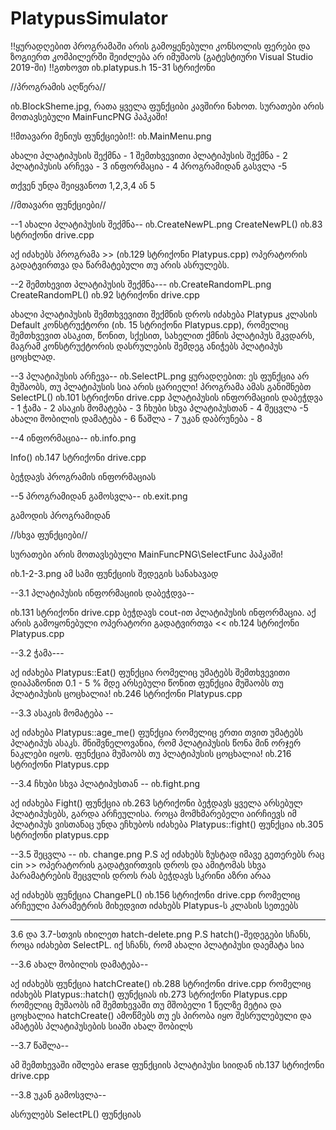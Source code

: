 # PlatypusSimulator
 

!!ყურადღებით პროგრამაში არის გამოყენებული კონსოლის ფერები და ზოგიერთ კომპილერში შეიძლება არ იმუშაოს (გატესტიური Visual Studio 2019-ში)
!!გთხოვთ იხ.platypus.h 15-31 სტრიქონი

//პროგრამის აღწერა//

იხ.BlockSheme.jpg, რათა ყველა ფუნქციბი კავშირი ნახოთ.
სურათები არის მოთავსებული MainFuncPNG პაპკაში!

!!მთავარი მენიუს ფუნქციები!!:
იხ.MainMenu.png

ახალი პლატიპუსის შექმნა - 1
შემთხვევითი პლატიპუსის შექმნა - 2
პლატიპუსის არჩევა - 3
ინფორმაცია - 4
პროგრამიდან გასვლა -5

თქვენ უნდა შეიყვანოთ 1,2,3,4 ან 5

//მთავარი ფუნქციები//




--1 ახალი პლატიპუსის შექმნა--
იხ.CreateNewPL.png
CreateNewPL()
იხ.83 სტრიქონი drive.cpp


აქ იძახებს პროგრამა >> (იხ.129 სტრიქონი Platypus.cpp) ოპერატორის გადატვირთვა და წარმატებული თუ არის ასრულებს.

--2 შემთხევით პლატიპუსის შექმნა---
იხ.CreateRandomPL.png
CreateRandomPL()
იხ.92 სტრიქონი drive.cpp

ახალი პლატიპუსის შემთხვევითი შექმნის დროს იძახება Platypus კლასის Default კონსტრუქტორი (იხ. 15 სტრიქონი Platypus.cpp),
რომელიც შემთხვევით ასაკით, წონით, სქესით, სახელით ქმნის პლატიპუს მკვდარს, 
მაგრამ კონსტრუქტორის დასრულების შემდეგ ანიჭებს პლატიპუს ცოცხლად.

--3 პლატიპუსის არჩევა--
იხ.SelectPL.png
ყურადღებით: ეს ფუნქცია არ მუშაობს, თუ პლატიპუსის სია არის ცარიელი! პროგრამა ამას განიშნებთ
SelectPL()
იხ.101 სტრიქონი drive.cpp
პლატიპუსის ინფორმაციის დაბეჭდვა - 1
ჭამა - 2
ასაკის მომატება - 3
ჩხუბი სხვა პლატიპუსთან - 4
შეცვლა -5
ახალი შობილის დამატება - 6
წაშლა - 7
უკან დაბრუნება - 8

--4 ინფორმაცია--
იხ.info.png

Info()
იხ.147 სტრიქონი drive.cpp

ბეჭდავს პროგრამის ინფორმაციას

--5 პროგრამიდან გამოსვლა--
იხ.exit.png

გამოდის პროგრამიდან


//სხვა ფუნქციები//


სურათები არის მოთავსებული MainFuncPNG\SelectFunc პაპკაში!

იხ.1-2-3.png ამ სამი ფუნქციის შედეგის სანახავად


--3.1 პლატიპუსის ინფორმაციის დაბეჭდვა--

იხ.131 სტრიქონი drive.cpp ბეჭდავს cout-ით პლატიპუსის ინფორმაცია. 
აქ არის გამოყონებული ოპერატორი გადატვირთვა << იხ.124 სტრიქონი Platypus.cpp

--3.2 ჭამა---

აქ იძახება Platypus::Eat() ფუნქცია რომელიც უმატებს შემთხვევითი დიაპაზონით 0.1 - 5 % მდე არსებული წონით
ფუნქცია მუშაობს თუ პლატიპუსის ცოცხალია!
იხ.246 სტრიქონი Platypus.cpp

--3.3 ასაკის მომატება --

აქ იძახება Platypus::age_me() ფუნქცია რომელიც ერთი თვით უმატებს პლატიპუს ასაკს. 
მნიშვნელოვანია, რომ პლატიპუსის წონა მინ ორჯერ ნაკლები იყოს. 
ფუნქცია მუშაობს თუ პლატიპუსის ცოცხალია!
იხ.216 სტრიქონი Platypus.cpp




--3.4 ჩხუბი სხვა პლატიპუსთან --
იხ.fight.png

აქ იძახება Fight() ფუნქცია იხ.263 სტრიქონი
ბეჭდავს ყველა არსებულ პლატიპუსებს, გარდა არჩეულისა.
როცა მომხმარებელი აირჩიევს იმ პლატიპუს ვისთანაც უნდა ეჩხუბოს იძახება Platypus::fight() ფუნქცია იხ.305 სტრიქონი platypus.cpp

--3.5 შეცვლა --
იხ. change.png
P.S აქ იძახებს ზუსტად იმავე გეთერებს რაც cin >> ოპერატორის გადატვირთვის დროს და ამიტომას სხვა პარამატრების შეცვლის დროს რას ბეჭდავს სკრინი აზრი არაა

აქ იძახებს ფუნქცია ChangePL() იხ.156 სტრიქონი drive.cpp
რომელიც არჩეული პარამეტრის მიხედვით იძახებს Platypus-ს კლასის სეთეებს

-------


3.6 და 3.7-სთვის იხილეთ hatch-delete.png
P.S hatch()-შედეგები სჩანს, როცა იძახებთ SelectPL. იქ სჩანს, რომ ახალი პლატიპუსი დაემატა სია

--3.6 ახალ შობილის დამატება--

აქ იძახებს ფუნქცია hatchCreate() იხ.288 სტრიქონი drive.cpp 
რომელიც იძახებს Platypus::hatch() ფუნქციას იხ.273 სტრიქონი Platypus.cpp რომელიც მუშაობს იმ შემთხევაში თუ მშობელი 1 წელზე მეტია და ცოცხალია
hatchCreate() ამოწმებს თუ ეს პირობა იყო შესრულებული და ამატებს პლატიპუსების სიაში ახალ შობილს

--3.7 წაშლა--

ამ შემთხევაში იშლება erase ფუნქციის პლატიპუსი სიიდან  იხ.137 სტრიქონი drive.cpp

--3.8 უკან გამოსვლა--

ასრულებს SelectPL() ფუნქციას



